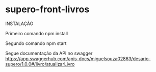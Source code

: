 # supero-front-livros

INSTALAÇÃO

Primeiro comando npm install

Segundo comando npm start

Segue documentação da API no swagger https://app.swaggerhub.com/apis-docs/miguelsouza02863/desario-supero/1.0.0#/livro/atualizarLivro
